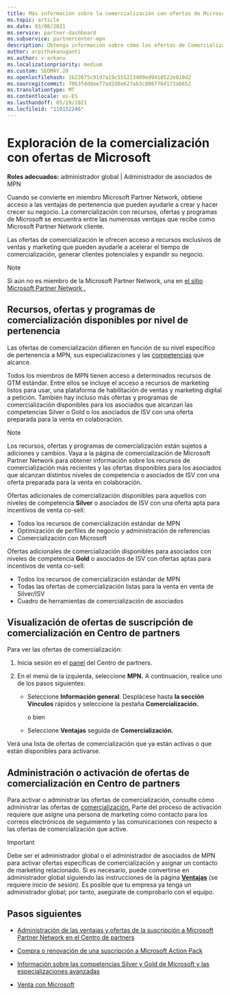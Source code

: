 ```yaml
---
title: Más información sobre la comercialización con ofertas de Microsoft
ms.topic: article
ms.date: 03/08/2021
ms.service: partner-dashboard
ms.subservice: partnercenter-mpn
description: Obtenga información sobre cómo las ofertas de Comercialización con Microsoft pueden ayudar a acelerar el tiempo de comercialización, generar clientes potenciales y expandir su negocio.
author: arpithakanuganti
ms.author: v-arkanu
ms.localizationpriority: medium
ms.custom: SEOMAY.20
ms.openlocfilehash: 1b22075c91d7a19c555223409ed9410522e010d2
ms.sourcegitcommit: 7063fdddee77ad2d8e627ab3c806f76d173ab652
ms.translationtype: MT
ms.contentlocale: es-ES
ms.lasthandoff: 05/19/2021
ms.locfileid: "110152246"
---
```

# <a name="explore-your-go-to-market-with-microsoft-offers"></a>Exploración de la comercialización con ofertas de Microsoft

**Roles adecuados:** administrador global | Administrador de asociados de MPN

Cuando se convierte en miembro Microsoft Partner Network, obtiene acceso a las ventajas de pertenencia que pueden ayudarle a crear y hacer crecer su negocio. La comercialización con recursos, ofertas y programas [](https://partner.microsoft.com/manage-your-partner-network-benefits) de Microsoft se encuentra entre las numerosas ventajas que recibe como Microsoft Partner Network cliente.

Las ofertas de comercialización le ofrecen acceso a recursos exclusivos de ventas y marketing que pueden ayudarle a acelerar el tiempo de comercialización, generar clientes potenciales y expandir su negocio.

>[!NOTE]
>Si aún no es miembro de la Microsoft Partner Network, una en [el sitio Microsoft Partner Network .](https://partner.microsoft.com/membership)

## <a name="go-to-market-resources-offers-and-programs-available-by-membership-level"></a>Recursos, ofertas y programas de comercialización disponibles por nivel de pertenencia

Las ofertas de comercialización difieren en función de su nivel específico de pertenencia a MPN, sus especializaciones y las [competencias](learn-about-competencies.md) que alcance.

Todos los miembros de MPN tienen acceso a determinados recursos de GTM estándar. Entre ellos se incluye el acceso a recursos de marketing listos para usar, una plataforma de habilitación de ventas y marketing digital a petición. También hay incluso más ofertas y programas de comercialización disponibles para los asociados que alcanzan las competencias Silver o Gold o los asociados de ISV con una oferta preparada para la venta en colaboración.

>[!NOTE]
>Los recursos, ofertas y programas de comercialización están sujetos a adiciones y cambios. Vaya a la página [](https://partner.microsoft.com/membership/go-to-market) de comercialización de Microsoft Partner Network para obtener información sobre los recursos de comercialización más recientes y las ofertas disponibles para los asociados que alcanzan distintos niveles de competencia o asociados de ISV con una oferta preparada para la venta en colaboración.

Ofertas adicionales de comercialización disponibles para aquellos con niveles de competencia **Silver** o asociados de ISV con una oferta apta para incentivos de venta co-sell:

- Todos los recursos de comercialización estándar de MPN
- Optimización de perfiles de negocio y administración de referencias
- Comercialización con Microsoft

Ofertas adicionales de comercialización disponibles para asociados con niveles de competencia **Gold** o asociados de ISV con ofertas aptas para incentivos de venta co-sell:

- Todos los recursos de comercialización estándar de MPN
- Todas las ofertas de comercialización listas para la venta en venta de Silver/ISV
- Cuadro de herramientas de comercialización de asociados 

## <a name="view-go-to-market-membership-offers-in-partner-center"></a>Visualización de ofertas de suscripción de comercialización en Centro de partners

Para ver las ofertas de comercialización:

1. Inicia sesión en el [panel](https://partner.microsoft.com/dashboard) del Centro de partners.

2. En el menú de la izquierda, seleccione **MPN.** A continuación, realice uno de los pasos siguientes:

   - Seleccione **Información general**. Desplácese hasta **la sección Vínculos** rápidos y seleccione la pestaña **Comercialización.**

     o bien

   - Seleccione **Ventajas** seguida de **Comercialización.**

Verá una lista de ofertas de comercialización que ya están activas o que están disponibles para activarse.

## <a name="manage-or-activate-go-to-market-offers-in-partner-center"></a>Administración o activación de ofertas de comercialización en Centro de partners

Para activar o administrar las ofertas de comercialización, consulte cómo administrar las ofertas de [comercialización.](manage-your-partner-network-benefits.md#manage-go-to-market-offers) Parte del proceso de activación requiere que asigne una persona de marketing como contacto para los correos electrónicos de seguimiento y las comunicaciones con respecto a las ofertas de comercialización que active.

>[!IMPORTANT]
>Debe ser el administrador global o el administrador de asociados de MPN para activar ofertas específicas de comercialización y asignar un contacto de marketing relacionado. Si es necesario, puede convertirse en administrador global siguiendo las instrucciones de la página [ **Ventajas**](https://partnercenter.microsoft.com/pcv/partnership/benefits) (se requiere inicio de sesión). Es posible que tu empresa ya tenga un administrador global; por tanto, asegúrate de comprobarlo con el equipo.

## <a name="next-steps"></a>Pasos siguientes

- [Administración de las ventajas y ofertas de la suscripción a Microsoft Partner Network en el Centro de partners](manage-your-partner-network-benefits.md)

- [Compra o renovación de una suscripción a Microsoft Action Pack](mpn-get-action-pack.md)

- [Información sobre las competencias Silver y Gold de Microsoft y las especializaciones avanzadas](learn-about-competencies.md)

- [Venta con Microsoft](https://partner.microsoft.com/membership/sell-with-microsoft)
